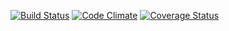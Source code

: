 [![Build Status](https://travis-ci.org/vikram7/blueshift.svg?branch=master)](https://travis-ci.org/vikram7/blueshift) [![Code Climate](https://codeclimate.com/github/vikram7/blueshift.png)](https://codeclimate.com/github/vikram7/blueshift) [![Coverage Status](https://coveralls.io/repos/vikram7/blueshift/badge.png)](https://coveralls.io/r/vikram7/blueshift)
